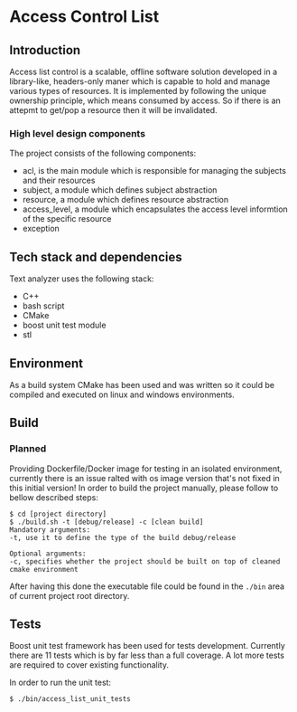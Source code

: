 # Access Control List

## Introduction
Access list control is a scalable, offline software solution developed in a library-like, headers-only maner which is capable to hold and manage various types of resources.
It is implemented by following the unique ownership principle, which means consumed by access. So if there is an attepmt to get/pop a resource then it will be invalidated.

### High level design components
The project consists of the following components:
- acl, is the main module which is responsible for managing the subjects and their resources
- subject, a module which defines subject abstraction 
- resource, a module which defines resource abstraction
- access_level, a module which encapsulates the access level informtion of the specific resource 
- exception  

## Tech stack and dependencies

Text analyzer uses the following stack:

- C++
- bash script
- CMake
- boost unit test module
- stl

## Environment
As a build system CMake has been used and was written so it could be compiled and executed on linux and windows environments.

## Build
### Planned 
Providing Dockerfile/Docker image for testing in an isolated environment, currently there is an issue ralted with os image version that's not fixed in this initial version!
In order to build the project manually, please follow to bellow described steps:
```
$ cd [project directory]
$ ./build.sh -t [debug/release] -c [clean build]
Mandatory arguments:
-t, use it to define the type of the build debug/release

Optional arguments:
-c, specifies whether the project should be built on top of cleaned cmake environment
```
After having this done the executable file could be found in the ```./bin``` area of current project root directory.

## Tests
Boost unit test framework has been used for tests development. Currently there are 11 tests which is by far less than a full coverage. A lot more tests are required to cover existing functionality.

In order to run the unit test:
```
$ ./bin/access_list_unit_tests
```
